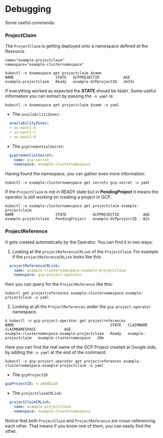 # Debugging

Some useful commands:

### ProjectClaim

The `ProjectClaim` is getting deployed onto a namespace defined at the Resource.

```kube
name="example-projectclaim"
namespace="example-clusternamespace"

kubectl -n $namespace get projectclaim $name
NAME                   STATE   GCPPROJECTID           AGE
example-projectclaim   Ready   example-GCPprojectID   2m33s
```

If everything worked as expected the **STATE** should be `READY`.
Some useful information you can extract by passing the `-o yaml` is:

```
kubectl -n $namespace get projectclaim $name -o yaml
```

* The `availabilitiZones`:

```yaml
  availabilityZones:
  - us-east1-b
  - us-east1-c
  - us-east1-d
```

* The `gcpCredentialSecret`:

```yaml
  gcpCredentialSecret:
    name: gcp-secret
    namespace: example-clusternamespace
```

Having found the namespace, you can gather even more information:

```
kubectl -n example-clusternamespace get secrets gcp-secret -o yaml
```

If the `ProjectClaim` is not in READY state but in **PendingProject** it means the operator is still working on creating a project in GCP.

```kube
kubectl -n example-clusternamespace get projectclaim example-projectclaim
NAME                   STATE            GCPPROJECTID           AGE
example-projectclaim   PendingProject   example-GCPprojectID   82s
```

### ProjectReference

It gets created automatically by the Operator.
You can find it in two ways:

1. Looking at the `projectReferenceCRLink` of the `ProjectClaim`. For example if the `projectReferenceCRLink` looks like this:

```yaml
  projectReferenceCRLink:
    name: example-clusternamespace-example-projectclaim
    namespace: gcp-project-operator
```

then you can query for the `ProjectReference` like this:

```
kubectl get projectreferences example-clusternamespace-example-projectclaim -o yaml
```

2. Looking at all the `ProjectReferences` under the `gcp-project-operator` namespace.

```kube
$ kubectl -n gcp-project-operator get projectreferences
NAME                                            STATE   CLAIMNAME              CLAIMNAMESPACE             AGE
example-clusternamespace-example-projectclaim   Ready   example-projectclaim   example-clusternamespace   20m
```

Here you can find the real name of the GCP Project created at Google side, by adding the `-o yaml` at the end of the command:

```
kubectl -n gcp-project-operator get projectreferences example-clusternamespace-example-projectclaim -o yaml
```

* The `gcpProjectID`

```yaml
gcpProjectID: o-a68db2ad
```

* The `projectClaimCRLink`:

```yaml
  projectClaimCRLink:
    name: example-projectclaim
    namespace: example-clusternamespace
```

Notice that both `ProjectClaim` and `ProjectReference` are cross-referencing each other. That means if you know one of them, you can easily find the other.
